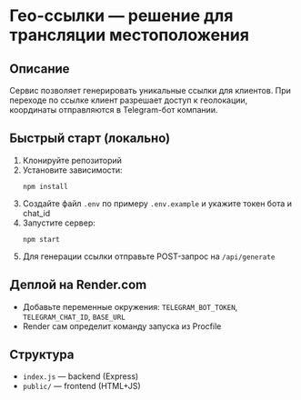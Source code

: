 # Гео-ссылки — решение для трансляции местоположения

## Описание
Сервис позволяет генерировать уникальные ссылки для клиентов. При переходе по ссылке клиент разрешает доступ к геолокации, координаты отправляются в Telegram-бот компании.

## Быстрый старт (локально)
1. Клонируйте репозиторий
2. Установите зависимости:
   ```
   npm install
   ```
3. Создайте файл `.env` по примеру `.env.example` и укажите токен бота и chat_id
4. Запустите сервер:
   ```
   npm start
   ```
5. Для генерации ссылки отправьте POST-запрос на `/api/generate`

## Деплой на Render.com
- Добавьте переменные окружения: `TELEGRAM_BOT_TOKEN`, `TELEGRAM_CHAT_ID`, `BASE_URL`
- Render сам определит команду запуска из Procfile

## Структура
- `index.js` — backend (Express)
- `public/` — frontend (HTML+JS) 